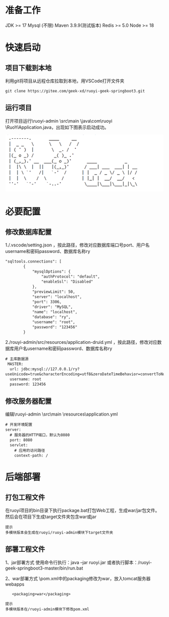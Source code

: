 # 准备工作

JDK >= 17
Mysql (不限)
Maven 3.9.9(测试版本)
Redis >= 5.0
Node >= 18

# 快速启动

## 项目下载到本地

利用git将项目从远程仓库拉取到本地，用VSCode打开文件夹

```
git clone https://gitee.com/geek-xd/ruoyi-geek-springboot3.git
```

## 运行项目

打开项目运行\ruoyi-admin \src\main \java\com\ruoyi \RuoYiApplication.java，出现如下图表示启动成功。

<img src=".\images\成功.png" alt="ruoyi-geek-springboot3"/>

# 必要配置

## 修改数据库配置

1./.vscode/setting.json ，按此路径，修改对应数据库端口号port、用户名username和密码password、数据库名称ry

```
"sqltools.connections": [
        {
            "mysqlOptions": {
                "authProtocol": "default",
                "enableSsl": "Disabled"
            },
            "previewLimit": 50,
            "server": "localhost",
            "port": 3306,
            "driver": "MySQL",
            "name": "localhost",
            "database": "ry",
            "username": "root",
            "password": "123456"
        }
```

2./rouyi-admin/src/resources/application-druid.yml ，按此路径，修改对应数据库用户名username和密码password、数据库名称ry

```
# 主库数据源
 MASTER:
  url: jdbc:mysql://127.0.0.1/ry?useUnicode=true&characterEncoding=utf8&zeroDateTimeBehavior=convertToNull&useSSL=true&serverTimezone=GMT%2B8
  username: root
  password: 123456
```

## 修改服务器配置

编辑\ruoyi-admin \src\main \resources\application.yml

```
# 开发环境配置
server:
  # 服务器的HTTP端口，默认为8080
  port: 8080
  servlet:
    # 应用的访问路径
    context-path: /
```

# 后端部署

## 打包工程文件

在ruoyi项目的bin目录下执行package.bat打包Web工程，生成war/jar包文件。
然后会在项目下生成target文件夹包含war或jar

```
提示
多模块版本会生成在ruoyi/ruoyi-admin模块下target文件夹
```

## 部署工程文件

1、jar部署方式
使用命令行执行：java –jar ruoyi.jar 或者执行脚本：/ruoyi-geek-springboot3-master/bin/run.bat

2、war部署方式
\pom.xml中的packaging修改为war，放入tomcat服务器webapps

```
   <packaging>war</packaging>
```

```
提示
多模块版本在/ruoyi-admin模块下修改pom.xml
```
